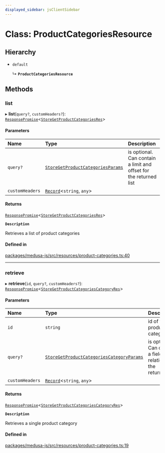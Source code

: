```yaml
---
displayed_sidebar: jsClientSidebar
---
```


# Class: ProductCategoriesResource

## Hierarchy

- `default`

  ↳ **`ProductCategoriesResource`**

## Methods

### list

▸ **list**(`query?`, `customHeaders?`): [`ResponsePromise`](../modules/internal-12.md#responsepromise)<[`StoreGetProductCategoriesRes`](../modules/internal-8.internal.md#storegetproductcategoriesres)\>

#### Parameters

| Name | Type | Description |
| :------ | :------ | :------ |
| `query?` | [`StoreGetProductCategoriesParams`](internal-8.internal.StoreGetProductCategoriesParams.md) | is optional. Can contain a limit and offset for the returned list |
| `customHeaders` | [`Record`](../modules/internal.md#record)<`string`, `any`\> |  |

#### Returns

[`ResponsePromise`](../modules/internal-12.md#responsepromise)<[`StoreGetProductCategoriesRes`](../modules/internal-8.internal.md#storegetproductcategoriesres)\>

**`Description`**

Retrieves a list of product categories

#### Defined in

[packages/medusa-js/src/resources/product-categories.ts:40](https://github.com/medusajs/medusa/blob/f15cd596e4/packages/medusa-js/src/resources/product-categories.ts#L40)

___

### retrieve

▸ **retrieve**(`id`, `query?`, `customHeaders?`): [`ResponsePromise`](../modules/internal-12.md#responsepromise)<[`StoreGetProductCategoriesCategoryRes`](../modules/internal-8.internal.md#storegetproductcategoriescategoryres)\>

#### Parameters

| Name | Type | Description |
| :------ | :------ | :------ |
| `id` | `string` | id of the product category |
| `query?` | [`StoreGetProductCategoriesCategoryParams`](internal-8.internal.StoreGetProductCategoriesCategoryParams.md) | is optional. Can contain a fields or relations for the returned list |
| `customHeaders` | [`Record`](../modules/internal.md#record)<`string`, `any`\> |  |

#### Returns

[`ResponsePromise`](../modules/internal-12.md#responsepromise)<[`StoreGetProductCategoriesCategoryRes`](../modules/internal-8.internal.md#storegetproductcategoriescategoryres)\>

**`Description`**

Retrieves a single product category

#### Defined in

[packages/medusa-js/src/resources/product-categories.ts:19](https://github.com/medusajs/medusa/blob/f15cd596e4/packages/medusa-js/src/resources/product-categories.ts#L19)
